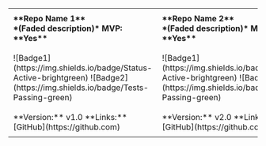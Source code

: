 <table style="border: none; width: 100%; border-collapse: collapse;">
  <tr>
    <td style="padding: 10px; vertical-align: top; font-weight: bold;">**Repo Name 1**<br>*(Faded description)* MVP: **Yes**</td>
    <td style="padding: 10px; vertical-align: top; font-weight: bold;">**Repo Name 2**<br>*(Faded description)* MVP: **Yes**</td>
  </tr>
  <tr>
    <td style="padding: 10px; vertical-align: top;">
      ![Badge1](https://img.shields.io/badge/Status-Active-brightgreen) ![Badge2](https://img.shields.io/badge/Tests-Passing-green)
    </td>
    <td style="padding: 10px; vertical-align: top;">
      ![Badge1](https://img.shields.io/badge/Status-Active-brightgreen) ![Badge2](https://img.shields.io/badge/Tests-Passing-green)
    </td>
  </tr>
  <tr>
    <td style="padding: 10px; vertical-align: top;">**Version:** v1.0 **Links:** [GitHub](https://github.com)</td>
    <td style="padding: 10px; vertical-align: top;">**Version:** v2.0 **Links:** [GitHub](https://github.com)</td>
  </tr>
</table>
